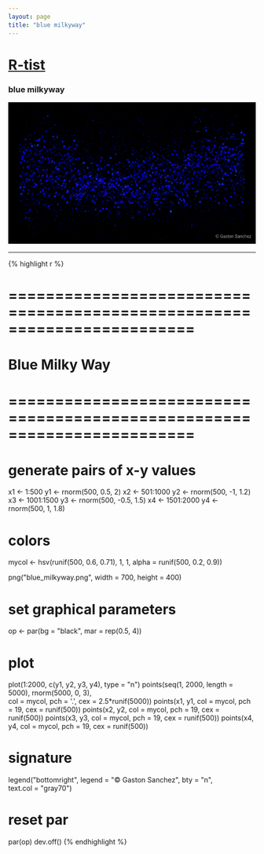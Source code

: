 ```yaml
---
layout: page
title: "blue milkyway"
---
```


# [R-tist](/Rtist) 

### blue milkyway 

![](/images/blue_milkyway.png) 

-----

{% highlight r %} 
# ======================================================================== 
# Blue Milky Way 
# ======================================================================== 
# generate pairs of x-y values 
x1 <- 1:500 
y1 <- rnorm(500, 0.5, 2) 
x2 <- 501:1000 
y2 <- rnorm(500, -1, 1.2) 
x3 <- 1001:1500 
y3 <- rnorm(500, -0.5, 1.5) 
x4 <- 1501:2000 
y4 <- rnorm(500, 1, 1.8) 
 
# colors 
mycol <- hsv(runif(500, 0.6, 0.71), 1, 1, alpha = runif(500, 0.2, 0.9)) 
 
 
png("blue_milkyway.png", width = 700, height = 400) 
# set graphical parameters 
op <- par(bg = "black", mar = rep(0.5, 4)) 
# plot 
plot(1:2000, c(y1, y2, y3, y4), type = "n") 
points(seq(1, 2000, length = 5000), rnorm(5000, 0, 3),  
       col = mycol, pch = '.', cex = 2.5*runif(5000)) 
points(x1, y1, col = mycol, pch = 19, cex = runif(500)) 
points(x2, y2, col = mycol, pch = 19, cex = runif(500)) 
points(x3, y3, col = mycol, pch = 19, cex = runif(500)) 
points(x4, y4, col = mycol, pch = 19, cex = runif(500)) 
# signature 
legend("bottomright", legend = "© Gaston Sanchez", bty = "n",  
       text.col = "gray70") 
# reset par 
par(op) 
dev.off() 
{% endhighlight %} 
